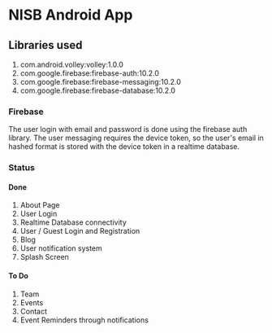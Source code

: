 # NISB Android App

## Libraries used
1. com.android.volley:volley:1.0.0
2. com.google.firebase:firebase-auth:10.2.0
3. com.google.firebase:firebase-messaging:10.2.0
4. com.google.firebase:firebase-database:10.2.0

### Firebase
The user login with email and password is done using the firebase auth library.
The user messaging requires the device token, so the user's email in hashed format is stored with the device token in a realtime database.

### Status
#### Done
1. About Page
2. User Login
3. Realtime Database connectivity
4. User / Guest Login and Registration
5. Blog
6. User notification system
7. Splash Screen

#### To Do
1. Team
2. Events
3. Contact
5. Event Reminders through notifications
